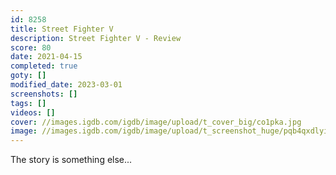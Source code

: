 ```yaml
---
id: 8258
title: Street Fighter V
description: Street Fighter V - Review
score: 80
date: 2021-04-15
completed: true
goty: []
modified_date: 2023-03-01
screenshots: []
tags: []
videos: []
cover: //images.igdb.com/igdb/image/upload/t_cover_big/co1pka.jpg
image: //images.igdb.com/igdb/image/upload/t_screenshot_huge/pqb4qxdlyick19j3kbes.jpg
---
```

The story is something else...